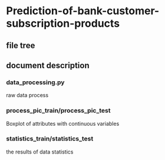 # Prediction-of-bank-customer-subscription-products

## file tree

## document description

### data_processing.py
raw data process

### process_pic_train/process_pic_test
Boxplot of attributes with continuous variables

### statistics_train/statistics_test
the results of data statistics 
